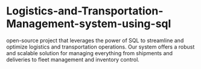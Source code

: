 # Logistics-and-Transportation-Management-system-using-sql
open-source project that leverages the power of SQL to streamline and optimize logistics and transportation operations.  Our system offers a robust and scalable solution for managing everything from shipments and deliveries to fleet management and inventory control.
